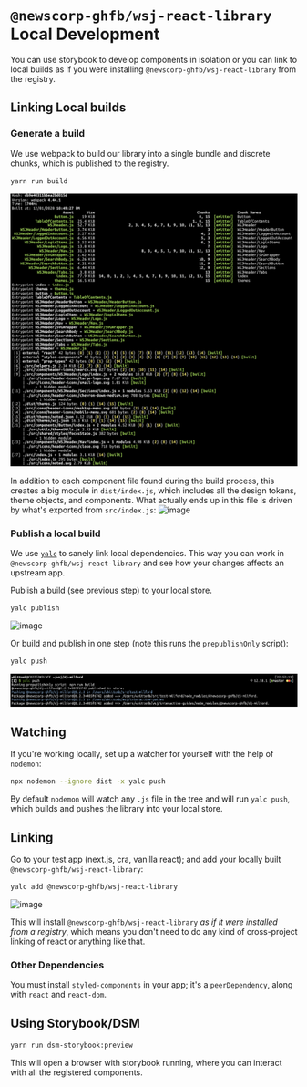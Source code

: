 # `@newscorp-ghfb/wsj-react-library` Local Development

You can use storybook to develop components in isolation or you can link to local builds as if you were installing `@newscorp-ghfb/wsj-react-library` from the registry.

## Linking Local builds

### Generate a build

We use webpack to build our library into a single bundle and discrete chunks, which is published to the registry.

```bash
yarn run build
```

![image](./assets/build.png)

In addition to each component file found during the build process, this creates a big module in `dist/index.js`, which includes all the design tokens, theme objects, and components. What actually ends up in this file is driven by what's exported from `src/index.js`:
![image](https://user-images.githubusercontent.com/2090382/92021413-b7b7b980-ed27-11ea-8dda-0685a5d37175.png)

### Publish a local build

We use [`yalc`](https://github.com/whitecolor/yalc) to sanely link local dependencies. This way you can work in `@newscorp-ghfb/wsj-react-library` and see how your changes affects an upstream app.

Publish a build (see previous step) to your local store.

```bash
yalc publish
```

![image](https://user-images.githubusercontent.com/2090382/92021580-fe0d1880-ed27-11ea-893a-fa8a6671cb74.png)

Or build and publish in one step (note this runs the `prepublishOnly` script):

```sh
yalc push
```

![image](./assets/yalc.png)

## Watching

If you're working locally, set up a watcher for yourself with the help of `nodemon`:

```sh
npx nodemon --ignore dist -x yalc push
```

By default `nodemon` will watch any `.js` file in the tree and will run `yalc push`, which builds and pushes the library into your local store.

## Linking

Go to your test app (next.js, cra, vanilla react); and add your locally built `@newscorp-ghfb/wsj-react-library`:

```bash
yalc add @newscorp-ghfb/wsj-react-library
```

![image](https://user-images.githubusercontent.com/2090382/92021694-2563e580-ed28-11ea-910a-0adf7fe1d150.png)

This will install `@newscorp-ghfb/wsj-react-library` _as if it were installed from a registry_, which means you don't need to do any kind of cross-project linking of react or anything like that.

### Other Dependencies

You must install `styled-components` in your app; it's a `peerDependency`, along with `react` and `react-dom`.

## Using Storybook/DSM

```bash
yarn run dsm-storybook:preview
```

This will open a browser with storybook running, where you can interact with all the registered components.
